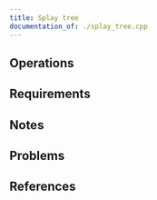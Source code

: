 ```yaml
---
title: Splay tree
documentation_of: ./splay_tree.cpp
---
```


## Operations

## Requirements

## Notes

## Problems

## References
